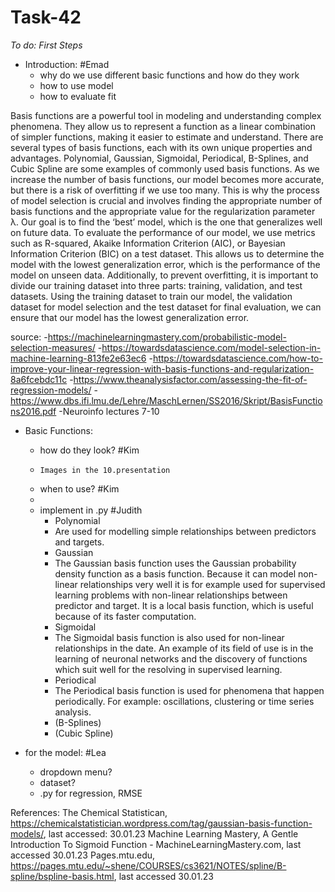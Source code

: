 # Task-42

*To do: First Steps*

- Introduction: #Emad
     - why do we use different basic functions and how do they work
     - how to use model
     - how to evaluate fit

Basis functions are a powerful tool in modeling and understanding complex phenomena. They allow us to represent a function as a linear combination of simpler functions, making it easier to estimate and understand. There are several types of basis functions, each with its own unique properties and advantages. Polynomial, Gaussian, Sigmoidal, Periodical, B-Splines, and Cubic Spline are some examples of commonly used basis functions. As we increase the number of basis functions, our model becomes more accurate, but there is a risk of overfitting if we use too many. This is why the process of model selection is crucial and involves finding the appropriate number of basis functions and the appropriate value for the regularization parameter λ. Our goal is to find the ‘best’ model, which is the one that generalizes well on future data. To evaluate the performance of our model, we use metrics such as R-squared, Akaike Information Criterion (AIC), or Bayesian Information Criterion (BIC) on a test dataset. This allows us to determine the model with the lowest generalization error, which is the performance of the model on unseen data. Additionally, to prevent overfitting, it is important to divide our training dataset into three parts: training, validation, and test datasets. Using the training dataset to train our model, the validation dataset for model selection and the test dataset for final evaluation, we can ensure that our model has the lowest generalization error.

source:
     -https://machinelearningmastery.com/probabilistic-model-selection-measures/
     -https://towardsdatascience.com/model-selection-in-machine-learning-813fe2e63ec6
     -https://towardsdatascience.com/how-to-improve-your-linear-regression-with-basis-functions-and-regularization-8a6fcebdc11c
     -https://www.theanalysisfactor.com/assessing-the-fit-of-regression-models/
     -https://www.dbs.ifi.lmu.de/Lehre/MaschLernen/SS2016/Skript/BasisFunctions2016.pdf
     -Neuroinfo lectures 7-10
       
- Basic Functions: 
    - how do they look? #Kim
    -     Images in the 10.presentation    
    - when to use? #Kim
    - 
    - implement in .py #Judith
        - Polynomial
        - Are used for modelling simple relationships between predictors             and targets.
        - Gaussian
        - The Gaussian basis function uses the Gaussian probability               density function as a basis function. Because it can model               non-linear relationships very well it is for example used for           supervised learning problems with non-linear relationships               between predictor and target. It is a local basis function,              which is useful because of its faster computation.
        - Sigmoidal
        - The Sigmoidal basis function is also used for non-linear                 relationships in the date. An example of its field of use is             in the learning of neuronal networks and the discovery of               functions which suit well for the resolving in supervised               learning.
        - Periodical
        - The Periodical basis function is used for phenomena that                  happen periodically. For example: oscillations, clustering or            time series analysis.
        - (B-Splines)
        - (Cubic Spline)
    
- for the model: #Lea
    - dropdown menu?
    - dataset?
    - .py for regression, RMSE
    
    
    
References:
The Chemical Statistican, https://chemicalstatistician.wordpress.com/tag/gaussian-basis-function-models/, last accessed: 30.01.23
Machine Learning Mastery, A Gentle Introduction To Sigmoid Function - MachineLearningMastery.com, last accessed 30.01.23
Pages.mtu.edu, https://pages.mtu.edu/~shene/COURSES/cs3621/NOTES/spline/B-spline/bspline-basis.html, last accessed 30.01.23
